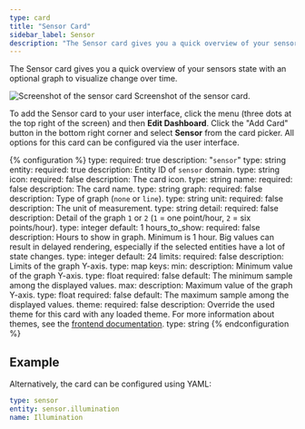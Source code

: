 ```yaml
---
type: card
title: "Sensor Card"
sidebar_label: Sensor
description: "The Sensor card gives you a quick overview of your sensors state with an optional graph to visualize change over time."
---
```


The Sensor card gives you a quick overview of your sensors state with an optional graph to visualize change over time.

<p class='img'>
  <img src='/images/dashboards/lovelace_sensor.png' alt='Screenshot of the sensor card'>
  Screenshot of the sensor card.
</p>

To add the Sensor card to your user interface, click the menu (three dots at the top right of the screen) and then **Edit Dashboard**. Click the "Add Card" button in the bottom right corner and select **Sensor** from the card picker. All options for this card can be configured via the user interface.

{% configuration %}
type:
  required: true
  description: "`sensor`"
  type: string
entity:
  required: true
  description: Entity ID of `sensor` domain.
  type: string
icon:
  required: false
  description: The card icon.
  type: string
name:
  required: false
  description: The card name.
  type: string
graph:
  required: false
  description: Type of graph (`none` or `line`).
  type: string
unit:
  required: false
  description: The unit of measurement.
  type: string
detail:
  required: false
  description: Detail of the graph `1` or `2` (`1` = one point/hour, `2` = six points/hour).
  type: integer
  default: 1
hours_to_show:
  required: false
  description: Hours to show in graph. Minimum is 1 hour. Big values can result in delayed rendering, especially if the selected entities have a lot of state changes.
  type: integer
  default: 24
limits:
  required: false
  description: Limits of the graph Y-axis.
  type: map
  keys:
    min:
      description: Minimum value of the graph Y-axis.
      type: float
      required: false
      default: The minimum sample among the displayed values.
    max:
      description: Maximum value of the graph Y-axis.
      type: float
      required: false
      default: The maximum sample among the displayed values.
theme:
  required: false
  description: Override the used theme for this card with any loaded theme. For more information about themes, see the [frontend documentation](/integrations/frontend/).
  type: string
{% endconfiguration %}

## Example

Alternatively, the card can be configured using YAML:

```yaml
type: sensor
entity: sensor.illumination
name: Illumination
```
